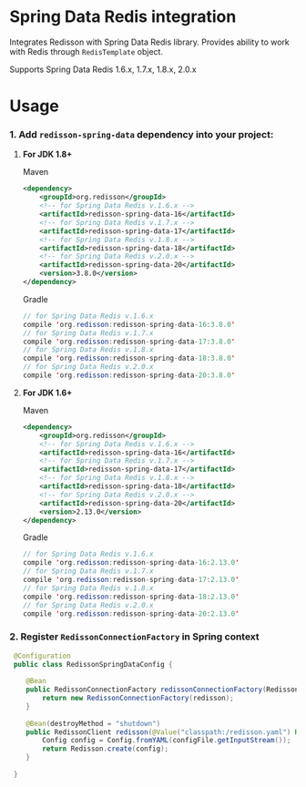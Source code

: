 Spring Data Redis integration
===

Integrates Redisson with Spring Data Redis library. Provides ability to work with Redis through `RedisTemplate` object.

Supports Spring Data Redis 1.6.x, 1.7.x, 1.8.x, 2.0.x

Usage
===

### 1.  Add `redisson-spring-data` dependency into your project:

1. __For JDK 1.8+__  

     Maven
     ```xml
     <dependency>
         <groupId>org.redisson</groupId>
         <!-- for Spring Data Redis v.1.6.x -->
         <artifactId>redisson-spring-data-16</artifactId>
         <!-- for Spring Data Redis v.1.7.x -->
         <artifactId>redisson-spring-data-17</artifactId>
         <!-- for Spring Data Redis v.1.8.x -->
         <artifactId>redisson-spring-data-18</artifactId>
         <!-- for Spring Data Redis v.2.0.x -->
         <artifactId>redisson-spring-data-20</artifactId>
         <version>3.8.0</version>
     </dependency>
     ```
     Gradle

     ```java
     // for Spring Data Redis v.1.6.x
     compile 'org.redisson:redisson-spring-data-16:3.8.0'
     // for Spring Data Redis v.1.7.x
     compile 'org.redisson:redisson-spring-data-17:3.8.0'
     // for Spring Data Redis v.1.8.x
     compile 'org.redisson:redisson-spring-data-18:3.8.0'
     // for Spring Data Redis v.2.0.x
     compile 'org.redisson:redisson-spring-data-20:3.8.0'
     ```  

2. __For JDK 1.6+__  

     Maven
     ```xml
     <dependency>
         <groupId>org.redisson</groupId>
         <!-- for Spring Data Redis v.1.6.x -->
         <artifactId>redisson-spring-data-16</artifactId>
         <!-- for Spring Data Redis v.1.7.x -->
         <artifactId>redisson-spring-data-17</artifactId>
         <!-- for Spring Data Redis v.1.8.x -->
         <artifactId>redisson-spring-data-18</artifactId>
         <!-- for Spring Data Redis v.2.0.x -->
         <artifactId>redisson-spring-data-20</artifactId>
         <version>2.13.0</version>
     </dependency>
     ```
     Gradle

     ```java
     // for Spring Data Redis v.1.6.x
     compile 'org.redisson:redisson-spring-data-16:2.13.0'
     // for Spring Data Redis v.1.7.x
     compile 'org.redisson:redisson-spring-data-17:2.13.0'
     // for Spring Data Redis v.1.8.x
     compile 'org.redisson:redisson-spring-data-18:2.13.0'
     // for Spring Data Redis v.2.0.x
     compile 'org.redisson:redisson-spring-data-20:2.13.0'
     ```  


### 2. Register `RedissonConnectionFactory` in Spring context

```java   
 @Configuration
 public class RedissonSpringDataConfig {
    
    @Bean
    public RedissonConnectionFactory redissonConnectionFactory(RedissonClient redisson) {
        return new RedissonConnectionFactory(redisson);
    }
    
    @Bean(destroyMethod = "shutdown")
    public RedissonClient redisson(@Value("classpath:/redisson.yaml") Resource configFile) throws IOException {
        Config config = Config.fromYAML(configFile.getInputStream());
        return Redisson.create(config);
    }
    
 }
```
